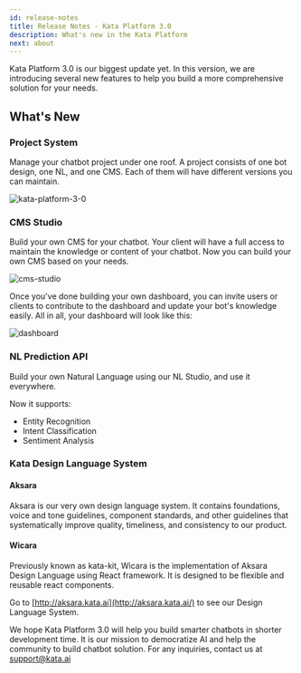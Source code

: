 ```yaml
---
id: release-notes
title: Release Notes - Kata Platform 3.0
description: What's new in the Kata Platform
next: about
---
```


Kata Platform 3.0 is our biggest update yet. In this version, we are introducing several new features to help you build a more comprehensive solution for your needs.

## What's New

### Project System

Manage your chatbot project under one roof. A project consists of one bot design, one NL, and one CMS. Each of them will have different versions you can maintain.

![kata-platform-3-0](/images/release-notes/kata-platform-3-0.jpg)

### CMS Studio

Build your own CMS for your chatbot. Your client will have a full access to maintain the knowledge or content of your chatbot. Now you can build your own CMS based on your needs.

![cms-studio](/images/release-notes/cms-studio.png)

Once you've done building your own dashboard, you can invite users or clients to contribute to the dashboard and update your bot's knowledge easily. All in all, your dashboard will look like this:

![dashboard](/images/release-notes/dashboard.jpg)

### NL Prediction API

Build your own Natural Language using our NL Studio, and use it everywhere.

Now it supports:

- Entity Recognition
- Intent Classification
- Sentiment Analysis

### Kata Design Language System

#### Aksara

Aksara is our very own design language system. It contains foundations, voice and tone guidelines, component standards, and other guidelines that systematically improve quality, timeliness, and consistency to our product.

#### Wicara

Previously known as kata-kit, Wicara is the implementation of Aksara Design Language using React framework. It is designed to be flexible and reusable react components.

Go to [http://aksara.kata.ai](http://aksara.kata.ai/) to see our Design Language System.

We hope Kata Platform 3.0 will help you build smarter chatbots in shorter development time. It is our mission to democratize AI and help the community to build chatbot solution. For any inquiries, contact us at support@kata.ai
